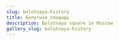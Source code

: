 ```yaml
---
slug: bolotnaya-history
title: Болотная площадь
description: Bolotnaya square in Moscow
gallery_slug: bolotnaya-history
---
```


